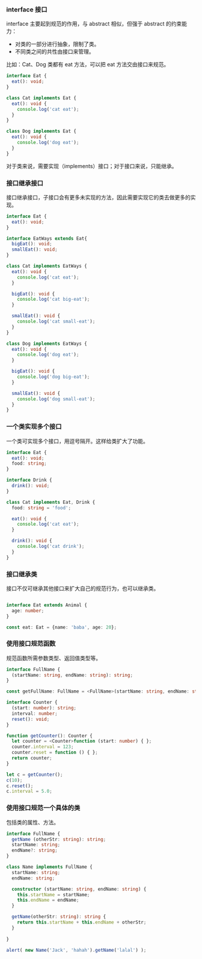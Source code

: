 ### interface 接口

interface 主要起到规范的作用，与 abstract 相似，但强于 abstract 的约束能力：
- 对类的一部分进行抽象，限制了类。
- 不同类之间的共性由接口来管理。

比如：Cat、Dog 类都有 eat 方法，可以把 eat 方法交由接口来规范。

``` ts
interface Eat {
  eat(): void;
}

class Cat implements Eat {
  eat(): void {
    console.log('cat eat');
  }
}

class Dog implements Eat {
  eat(): void {
    console.log('dog eat');
  }
}
```

对于类来说，需要实现（implements）接口；对于接口来说，只能继承。

### 接口继承接口

接口继承接口，子接口会有更多未实现的方法，因此需要实现它的类去做更多的实现。

``` ts
interface Eat {
  eat(): void;
}

interface EatWays extends Eat{
  bigEat(): void;
  smallEat(): void;
}

class Cat implements EatWays {
  eat(): void {
    console.log('cat eat');
  }

  bigEat(): void {
    console.log('cat big-eat');
  }

  smallEat(): void {
    console.log('cat small-eat');
  }
}

class Dog implements EatWays {
  eat(): void {
    console.log('dog eat');
  }

  bigEat(): void {
    console.log('dog big-eat');
  }

  smallEat(): void {
    console.log('dog small-eat');
  }
}
```

### 一个类实现多个接口

一个类可实现多个接口，用逗号隔开。这样给类扩大了功能。

``` ts
interface Eat {
  eat(): void;
  food: string;
}

interface Drink {
  drink(): void;
}

class Cat implements Eat, Drink {
  food: string = 'food';

  eat(): void {
    console.log('cat eat');
  }

  drink(): void {
    console.log('cat drink');
  }
}
```

### 接口继承类

接口不仅可继承其他接口来扩大自己的规范行为，也可以继承类。

``` ts

interface Eat extends Animal {
  age: number;
}

const eat: Eat = {name: 'baba', age: 20};
```

### 使用接口规范函数

规范函数所需参数类型、返回值类型等。

``` ts
interface FullName {
  (startName: string, endName: string): string;
}

const getFullName: FullName = <FullName>(startName: string, endName: string) =>  startName + endName;
```

``` ts
interface Counter {
  (start: number): string;
  interval: number;
  reset(): void;
}

function getCounter(): Counter {
  let counter = <Counter>function (start: number) { };
  counter.interval = 123;
  counter.reset = function () { };
  return counter;
}

let c = getCounter();
c(10);
c.reset();
c.interval = 5.0;
```

### 使用接口规范一个具体的类

包括类的属性、方法。

``` ts
interface FullName {
  getName (otherStr: string): string;
  startName: string;
  endName?: string;
}

class Name implements FullName {
  startName: string;
  endName: string;

  constructor (startName: string, endName: string) {
    this.startName = startName;
    this.endName = endName;
  }

  getName(otherStr: string): string {
    return this.startName + this.endName + otherStr;
  }
  
}

alert( new Name('Jack', 'hahah').getName('lalal') );
```
